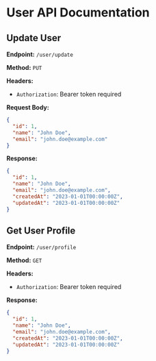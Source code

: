 # User API Documentation

## Update User

**Endpoint:** `/user/update`

**Method:** `PUT`

**Headers:**
- `Authorization`: Bearer token required

**Request Body:**
```json
{
  "id": 1,
  "name": "John Doe",
  "email": "john.doe@example.com"
}
```

**Response:**
```json
{
  "id": 1,
  "name": "John Doe",
  "email": "john.doe@example.com",
  "createdAt": "2023-01-01T00:00:00Z",
  "updatedAt": "2023-01-01T00:00:00Z"
}
```

## Get User Profile

**Endpoint:** `/user/profile`

**Method:** `GET`

**Headers:**
- `Authorization`: Bearer token required

**Response:**
```json
{
  "id": 1,
  "name": "John Doe",
  "email": "john.doe@example.com",
  "createdAt": "2023-01-01T00:00:00Z",
  "updatedAt": "2023-01-01T00:00:00Z"
}
```
